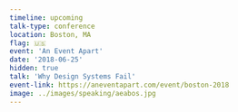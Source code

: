 ```yaml
---
timeline: upcoming
talk-type: conference
location: Boston, MA
flag: 🇺🇸
event: 'An Event Apart'
date: '2018-06-25'
hidden: true
talk: 'Why Design Systems Fail'
event-link: https://aneventapart.com/event/boston-2018
image: ../images/speaking/aeabos.jpg
---
```


